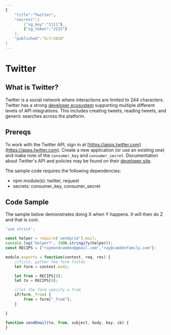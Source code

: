 ```yaml
---
{
	"title":"Twitter",
	"secrets":[
		{"sg_key":"1111"},
		{"sg_token":"2222"}
	],
	"published":"5/7/2018"
}
---
```


# Twitter

## What is Twitter?

Twitter is a social network where interactions are limited to 244 characters. Twitter has a strong [developer ecosystem](https://developer.twitter.com/) supporting multiple different levels of API integrations. This includes creating tweets, reading tweets, and generic searches across the platform.

## Prereqs

To work with the Twitter API, sign in at [https://apps.twitter.com](https://apps.twitter.com). Create a new application (or use an existing one) and make note of the `consumer_key` and `consumer_secret`. Documentation about Twitter's API and policies may be found on their [developer site](https://developer.twitter.com). 

The sample code requires the following dependencies:

* npm module(s): twitter, request
* secrets: consumer_key, consumer_secret

## Code Sample

The sample below demonstrates doing X when Y happens. It will then do Z and that is cool.

```js
'use strict';

const helper = require('sendgrid').mail;
console.log('helper?', JSON.stringify(helper));
const RECIPS = ["raymondcamden@gmail.com","ray@camdenfamily.com"];

module.exports = function(context, req, res) {
	//first, gather the form fields
	let form = context.body;

	let from = RECIPS[0];
	let to = RECIPS[0];

	//let the form specify a from
	if(form._from) {
		from = form["_from"];
	}

}

function sendEmail(to, from, subject, body, key, cb) {
}
```
